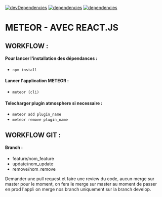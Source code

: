 [![devDependencies](https://david-dm.org/SIMAM77/projet-meteor-react/dev-status.svg)]()
[![dependencies](https://david-dm.org/SIMAN77/projet-meteor-react.svg)]()
[![dependencies](https://travis-ci.org/SIMAN77/projet-meteor-react.png?branch=feature/header_component-list_component)]()

# METEOR - AVEC REACT.JS

## WORKFLOW : 

#### Pour lancer l'installation des dépendances : 
- `` npm install ``

#### Lancer l'application METEOR : 
- `` meteor (cli) ``

#### Telecharger plugin atmosphere si necessaire : 
- `` meteor add plugin_name ``
- `` meteor remove plugin_name ``

## WORKFLOW GIT :

#### Branch : 

- feature/nom_feature
- update/nom_update
- remove/nom_remove

Demander une pull request et faire une review du code, aucun merge sur master
pour le moment, on fera le merge sur master au moment de passer en prod l'appli 
on merge nos branch uniquement sur la branch develop. 
